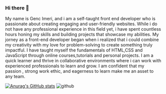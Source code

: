 ### Hi there 👋

My name is Genc Imeri, and i am a self-taught front end developer who is passionate about creating engaging and user-friendly websites. While i do not have any professional experience in this field yet, i have spent countless hours honing my skills and building projects that showcase my abilities.
My jorney as a front-end developer began when i realized that i could combine my creativity with my love for problem-solving to create something truly impactful. I have taught myself the fundamentals of HTML,CSS and JavaScript through online courses,tutorials and personal projects. I am a quick learner and thrive in collaborative environments where i can work with experienced professionals to learn and grow. I am confident that my passion , strong work ethic, and eagerness to learn make me an asset to any team.


[![Anurag's GitHub stats](https://github-readme-stats.vercel.app/api?username=gencimeri68)](https://github.com/anuraghazra/github-readme-stats)
![github](https://user-images.githubusercontent.com/79307521/235300021-12e41ec8-a372-4a69-ab79-3c3151239718.png)
